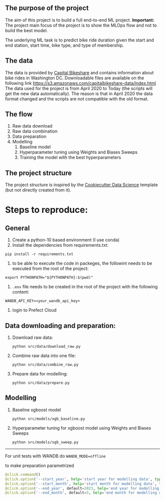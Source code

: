 ## The purpose of the project

The aim of this project is to build a full end-to-end ML project.
**Important:** The project main focus of the project is to show the MLOps flow and not to build the best model.

The underlying ML task is to predict bike ride duration given the start and end station, start time, bike type, and type of membership.
## The data
The data is provided by [Capital Bikeshare](https://www.capitalbikeshare.com/system-data) and contains information about bike rides in Washington DC.
Downloadable files are available on the following link https://s3.amazonaws.com/capitalbikeshare-data/index.html
The data used for the project is from April 2020 to Today (the scripts will get the new data automatically).
The reason is that in April 2020 the data format changed and the scripts are not compatible with the old format.

## The flow

1. Raw data download
1. Raw data combination
1. Data preparation
1. Modelling
    1. Baseline model
    1. Hyperparameter tuning using Weights and Biases Sweeps
    1. Training the model with the best hyperparameters

## The project structure
The project structure is inspired by the [Cookiecutter Data Science](https://drivendata.github.io/cookiecutter-data-science/) template (but not directly created from it).

# Steps to reproduce:

## General
1. Create a python-10 based environment (I use conda)
1. Install the dependencies from requirements.txt:
```shell
pip install -r requirements.txt
```
1. to be able to execute the code in packeges, the followint needs to be executed from the root of the project:
```shell
export PYTHONPATH="${PYTHONPATH}:$(pwd)"
```
1. `.env` file needs to be created in the root of the project with the following content:
```shell
WANDB_API_KEY=<your_wandb_api_key>
```
1. login to Prefect Cloud
## Data downloading and preparation:
1. Download raw data:
    ```shell
    python src/data/download_raw.py
    ```
2. Combine raw data into one file:
    ```shell
    python src/data/combine_raw.py
    ```
3. Prepare data for modelling:
    ```shell
    python src/data/prepare.py
    ```
## Modelling
1. Baseline xgboost model
    ```shell
    python src/models/xgb_baseline.py
    ```
2. Hyperparameter tuning for xgboost model using Weights and Biases Sweeps
    ```shell
    python src/models/xgb_sweep.py
    ```

---

For unit tests with WANDB do `WANDB_MODE=offline`

to make preparation parametrized
```python
@click.command()
@click.option('--start_year', help='start year for modelling data', type=int)
@click.option('--start_month', help='start month for modelling data', type=int)
@click.option('--end_year', default=2023, help='end year for modelling data')
@click.option('--end_month', default=5, help='end month for modelling data')
```

